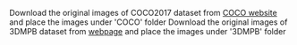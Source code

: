 Download the original images of COCO2017 dataset from [COCO website](https://cocodataset.org/#download) and place the images under 'COCO' folder
Download the original images of 3DMPB dataset from [webpage](https://github.com/boycehbz/3DMPB-dataset?tab=readme-ov-file) and place the images under '3DMPB' folder
